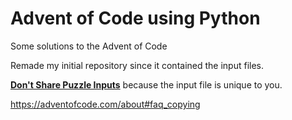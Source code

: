 # Advent of Code using Python

Some solutions to the Advent of Code 

Remade my initial repository since it contained the input files.

[**Don't Share Puzzle Inputs**](https://www.reddit.com/r/adventofcode/wiki/troubleshooting/no_asking_for_inputs/) because the input file is unique to you.

https://adventofcode.com/about#faq_copying
